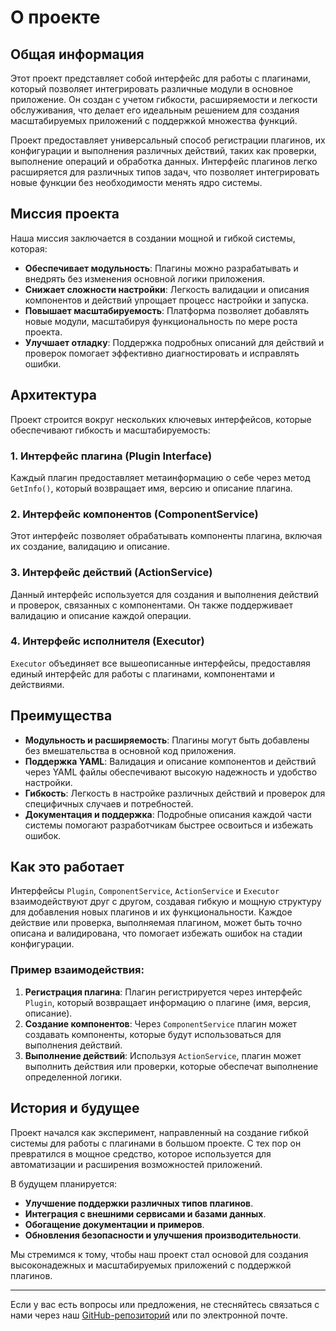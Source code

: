 # О проекте

## Общая информация

Этот проект представляет собой интерфейс для работы с плагинами, который позволяет интегрировать различные модули в основное приложение. Он создан с учетом гибкости, расширяемости и легкости обслуживания, что делает его идеальным решением для создания масштабируемых приложений с поддержкой множества функций.

Проект предоставляет универсальный способ регистрации плагинов, их конфигурации и выполнения различных действий, таких как проверки, выполнение операций и обработка данных. Интерфейс плагинов легко расширяется для различных типов задач, что позволяет интегрировать новые функции без необходимости менять ядро системы.

## Миссия проекта

Наша миссия заключается в создании мощной и гибкой системы, которая:
- **Обеспечивает модульность**: Плагины можно разрабатывать и внедрять без изменения основной логики приложения.
- **Снижает сложности настройки**: Легкость валидации и описания компонентов и действий упрощает процесс настройки и запуска.
- **Повышает масштабируемость**: Платформа позволяет добавлять новые модули, масштабируя функциональность по мере роста проекта.
- **Улучшает отладку**: Поддержка подробных описаний для действий и проверок помогает эффективно диагностировать и исправлять ошибки.

## Архитектура

Проект строится вокруг нескольких ключевых интерфейсов, которые обеспечивают гибкость и масштабируемость:

### 1. Интерфейс плагина (Plugin Interface)
Каждый плагин предоставляет метаинформацию о себе через метод `GetInfo()`, который возвращает имя, версию и описание плагина.

### 2. Интерфейс компонентов (ComponentService)
Этот интерфейс позволяет обрабатывать компоненты плагина, включая их создание, валидацию и описание.

### 3. Интерфейс действий (ActionService)
Данный интерфейс используется для создания и выполнения действий и проверок, связанных с компонентами. Он также поддерживает валидацию и описание каждой операции.

### 4. Интерфейс исполнителя (Executor)
`Executor` объединяет все вышеописанные интерфейсы, предоставляя единый интерфейс для работы с плагинами, компонентами и действиями.

## Преимущества

- **Модульность и расширяемость**: Плагины могут быть добавлены без вмешательства в основной код приложения.
- **Поддержка YAML**: Валидация и описание компонентов и действий через YAML файлы обеспечивают высокую надежность и удобство настройки.
- **Гибкость**: Легкость в настройке различных действий и проверок для специфичных случаев и потребностей.
- **Документация и поддержка**: Подробные описания каждой части системы помогают разработчикам быстрее освоиться и избежать ошибок.

## Как это работает

Интерфейсы `Plugin`, `ComponentService`, `ActionService` и `Executor` взаимодействуют друг с другом, создавая гибкую и мощную структуру для добавления новых плагинов и их функциональности. Каждое действие или проверка, выполняемая плагином, может быть точно описана и валидирована, что помогает избежать ошибок на стадии конфигурации.

### Пример взаимодействия:

1. **Регистрация плагина**: Плагин регистрируется через интерфейс `Plugin`, который возвращает информацию о плагине (имя, версия, описание).
2. **Создание компонентов**: Через `ComponentService` плагин может создавать компоненты, которые будут использоваться для выполнения действий.
3. **Выполнение действий**: Используя `ActionService`, плагин может выполнить действия или проверки, которые обеспечат выполнение определенной логики.

## История и будущее

Проект начался как эксперимент, направленный на создание гибкой системы для работы с плагинами в большом проекте. С тех пор он превратился в мощное средство, которое используется для автоматизации и расширения возможностей приложений.

В будущем планируется:
- **Улучшение поддержки различных типов плагинов**.
- **Интеграция с внешними сервисами и базами данных**.
- **Обогащение документации и примеров**.
- **Обновления безопасности и улучшения производительности**.

Мы стремимся к тому, чтобы наш проект стал основой для создания высоконадежных и масштабируемых приложений с поддержкой плагинов.

---

Если у вас есть вопросы или предложения, не стесняйтесь связаться с нами через наш [GitHub-репозиторий](https://github.com/your_project_link) или по электронной почте.
